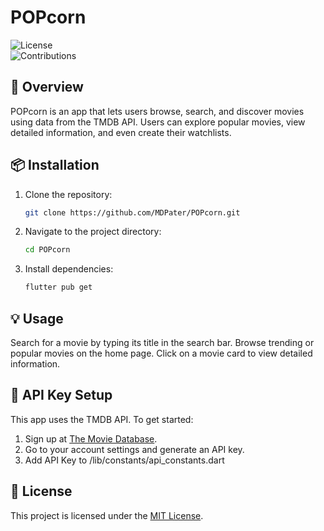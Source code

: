 # POPcorn

![License](https://img.shields.io/badge/license-MIT-blue)  
![Contributions](https://img.shields.io/badge/contributions-welcome-brightgreen)

## 📖 Overview  
POPcorn is an app that lets users browse, search, and discover movies using data from the TMDB API. Users can explore popular movies, view detailed information, and even create their watchlists.

## 📦 Installation  
1. Clone the repository:  
   ```bash
   git clone https://github.com/MDPater/POPcorn.git
   ```
2. Navigate to the project directory:  
   ```bash
   cd POPcorn
   ```
3. Install dependencies:  
   ```bash
   flutter pub get
   ```

## 💡 Usage  
Search for a movie by typing its title in the search bar.
Browse trending or popular movies on the home page.
Click on a movie card to view detailed information.

## 🔑 API Key Setup
This app uses the TMDB API. To get started:

1. Sign up at [The Movie Database](https://www.themoviedb.org/).
2. Go to your account settings and generate an API key.
3. Add API Key to /lib/constants/api_constants.dart


## 📄 License  
This project is licensed under the [MIT License](LICENSE.txt).  

